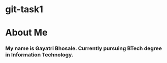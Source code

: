 # git-task1
# About Me
### My name is Gayatri Bhosale. Currently pursuing BTech degree in Information Technology.
